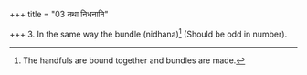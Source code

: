 +++
title = "03 तथा निधनानि"

+++
3. In the same way the bundle (nidhana)[^1] (Should be odd in number).  

[^1]: The handfuls are bound together and bundles are made.  
